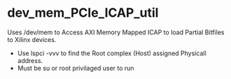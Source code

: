 # dev_mem_PCIe_ICAP_util
Uses /dev/mem to Access AXI Memory Mapped ICAP to load Partial Bitfiles to Xilinx devices.

- Use lspci -vvv to find the Root complex (Host) assigned Physicall address.
- Must be su or root privilaged user to run 
